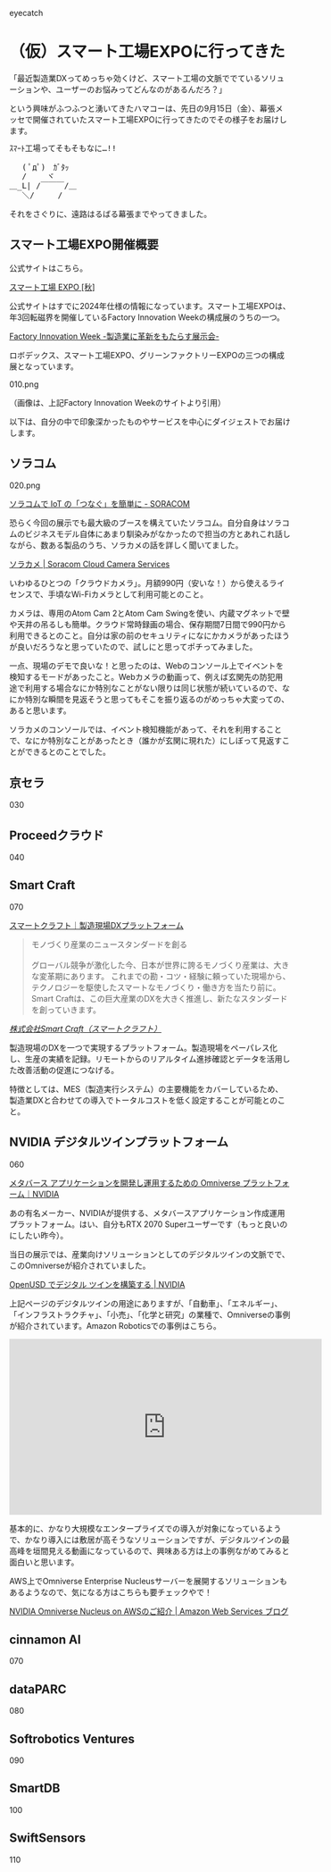 eyecatch

# （仮）スマート工場EXPOに行ってきた

「最近製造業DXってめっちゃ効くけど、スマート工場の文脈ででているソリューションや、ユーザーのお悩みってどんなのがあるんだろ？」

という興味がふつふつと湧いてきたハマコーは、先日の9月15日（金）、幕張メッセで開催されていたスマート工場EXPOに行ってきたのでその様子をお届けします。

<pre style="line-height:120%;">
ｽﾏｰﾄ工場ってそもそもなに…!!

　 ( ﾟдﾟ)　ｶﾞﾀｯ
　 /　　 ヾ
＿_L| /￣￣￣/＿
　 ＼/　　　/
</pre>

それをさぐりに、遠路はるばる幕張までやってきました。

## スマート工場EXPO開催概要

公式サイトはこちら。

[スマート工場 EXPO \[秋\]](https://www.fiweek.jp/autumn/ja-jp/about/sfe.html)

公式サイトはすでに2024年仕様の情報になっています。スマート工場EXPOは、年3回転磁界を開催しているFactory Innovation Weekの構成展のうちの一つ。

[Factory Innovation Week \-製造業に革新をもたらす展示会\-](https://www.fiweek.jp/hub/ja-jp.html)

ロボデックス、スマート工場EXPO、グリーンファクトリーEXPOの三つの構成展となっています。

010.png

（画像は、上記Factory Innovation Weekのサイトより引用）

以下は、自分の中で印象深かったものやサービスを中心にダイジェストでお届けします。

## ソラコム

020.png

[ソラコムで IoT の「つなぐ」を簡単に \- SORACOM](https://soracom.jp/)

恐らく今回の展示でも最大級のブースを構えていたソラコム。自分自身はソラコムのビジネスモデル自体にあまり馴染みがなかったので担当の方とあれこれ話しながら、数ある製品のうち、ソラカメの話を詳しく聞いてました。

[ソラカメ \| Soracom Cloud Camera Services](https://sora-cam.com/)

いわゆるひとつの「クラウドカメラ」。月額990円（安いな！）から使えるライセンスで、手頃なWi-Fiカメラとして利用可能とのこと。

カメラは、専用のAtom Cam 2とAtom Cam Swingを使い、内蔵マグネットで壁や天井の吊るしも簡単。クラウド常時録画の場合、保存期間7日間で990円から利用できるとのこと。自分は家の前のセキュリティになにかカメラがあったほうが良いだろうなと思っていたので、試しにと思ってポチってみました。

一点、現場のデモで良いな！と思ったのは、Webのコンソール上でイベントを検知するモードがあったこと。Webカメラの動画って、例えば玄関先の防犯用途で利用する場合なにか特別なことがない限りは同じ状態が続いているので、なにか特別な瞬間を見返そうと思ってもそこを振り返るのがめっちゃ大変っての、あると思います。

ソラカメのコンソールでは、イベント検知機能があって、それを利用することで、なにか特別なことがあったとき（誰かが玄関に現れた）にしぼって見返すことができるとのことでした。




## 京セラ

030

## Proceedクラウド

040

## Smart Craft

070

[スマートクラフト｜製造現場DXプラットフォーム](https://smartcraft.jp/)

<blockquote cite="https://corp.smartcraft.jp/" title="株式会社Smart Craft（スマートクラフト）"><p>モノづくり産業のニュースタンダードを創る<br /><br />
グローバル競争が激化した今、日本が世界に誇るモノづくり産業は、大きな変革期にあります。
これまでの勘・コツ・経験に頼っていた現場から、テクノロジーを駆使したスマートなモノづくり・働き方を当たり前に。
Smart Craftは、この巨大産業のDXを大きく推進し、新たなスタンダードを創っていきます。</p></blockquote> <p class="quoted"><cite><a href="https://corp.smartcraft.jp/" target="_blank">株式会社Smart Craft（スマートクラフト）</a></cite></p>

製造現場のDXを一つで実現するプラットフォーム。製造現場をペーパレス化し、生産の実績を記録。リモートからのリアルタイム進捗確認とデータを活用した改善活動の促進につなげる。

特徴としては、MES（製造実行システム）の主要機能をカバーしているため、製造業DXと合わせての導入でトータルコストを低く設定することが可能とのこと。




## NVIDIA デジタルツインプラットフォーム

060

[メタバース アプリケーションを開発し運用するための Omniverse プラットフォーム｜NVIDIA](https://www.nvidia.com/ja-jp/omniverse/)

あの有名メーカー、NVIDIAが提供する、メタバースアプリケーション作成運用プラットフォーム。はい、自分もRTX 2070 Superユーザーです（もっと良いのにしたい昨今）。

当日の展示では、産業向けソリューションとしてのデジタルツインの文脈でで、このOmniverseが紹介されていました。

[OpenUSD でデジタル ツインを構築する \| NVIDIA](https://www.nvidia.com/ja-jp/omniverse/solutions/digital-twins/)

上記ページのデジタルツインの用途にありますが、「自動車」、「エネルギー」、「インフラストラクチャ」、「小売」、「化学と研究」の業種で、Omniverseの事例が紹介されています。Amazon Roboticsでの事例はこちら。

<iframe width="560" height="315" src="https://www.youtube.com/embed/LUnZXBL_lqA?si=F0yI4B7vEfO0nY05" title="YouTube video player" frameborder="0" allow="accelerometer; autoplay; clipboard-write; encrypted-media; gyroscope; picture-in-picture; web-share" allowfullscreen></iframe>

基本的に、かなり大規模なエンタープライズでの導入が対象になっているようで、かなり導入には敷居が高そうなソリューションですが、デジタルツインの最高峰を垣間見える動画になっているので、興味ある方は上の事例ながめてみると面白いと思います。

AWS上でOmniverse Enterprise Nucleusサーバーを展開するソリューションもあるようなので、気になる方はこちらも要チェックやで！

[NVIDIA Omniverse Nucleus on AWSのご紹介 \| Amazon Web Services ブログ](https://aws.amazon.com/jp/blogs/news/nvidia-omniverse-nucleus-on-aws/)

## cinnamon AI

070

## dataPARC

080

## Softrobotics Ventures


090

## SmartDB

100

## SwiftSensors

110



















